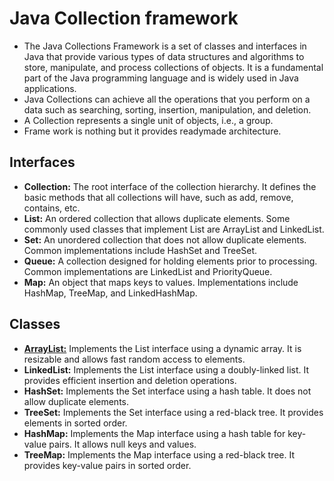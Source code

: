 # Java Collection framework
- The Java Collections Framework is a set of classes and interfaces in Java that provide various types of data structures and algorithms to store, manipulate, and process collections of objects. It is a fundamental part of the Java programming language and is widely used in Java applications.  
- Java Collections can achieve all the operations that you perform on a data such as searching, sorting, insertion, manipulation, and deletion.
- A Collection represents a single unit of objects, i.e., a group.
- Frame work is nothing but it provides readymade architecture.
## Interfaces
- **Collection:** The root interface of the collection hierarchy. It defines the basic methods that all collections will have, such as add, remove, contains, etc.
- **List:** An ordered collection that allows duplicate elements. Some commonly used classes that implement List are ArrayList and LinkedList.
- **Set:** An unordered collection that does not allow duplicate elements. Common implementations include HashSet and TreeSet.
- **Queue:** A collection designed for holding elements prior to processing. Common implementations are LinkedList and PriorityQueue.
- **Map:** An object that maps keys to values. Implementations include HashMap, TreeMap, and LinkedHashMap.
## Classes
- **[ArrayList:](Java-Collection-framework/ArrayList)** Implements the List interface using a dynamic array. It is resizable and allows fast random access to elements.
- **LinkedList:** Implements the List interface using a doubly-linked list. It provides efficient insertion and deletion operations.
- **HashSet:** Implements the Set interface using a hash table. It does not allow duplicate elements.
- **TreeSet:** Implements the Set interface using a red-black tree. It provides elements in sorted order.
- **HashMap:** Implements the Map interface using a hash table for key-value pairs. It allows null keys and values.
- **TreeMap:** Implements the Map interface using a red-black tree. It provides key-value pairs in sorted order.
